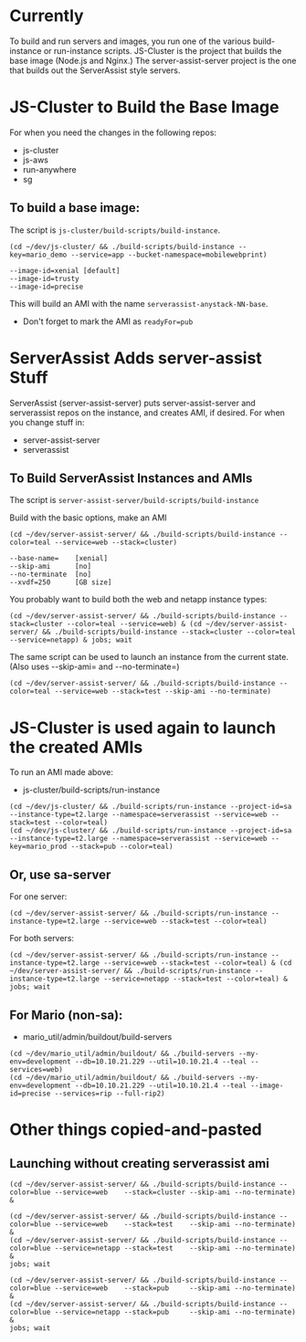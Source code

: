 
# Currently

To build and run servers and images, you run one of the various build-instance or
run-instance scripts. JS-Cluster is the project that builds the base image (Node.js
and Nginx.) The server-assist-server project is the one that builds out the ServerAssist
style servers.

# JS-Cluster to Build the Base Image

For when you need the changes in the following repos:

* js-cluster
* js-aws
* run-anywhere
* sg

## To build a base image:

The script is `js-cluster/build-scripts/build-instance`.


```
(cd ~/dev/js-cluster/ && ./build-scripts/build-instance --key=mario_demo --service=app --bucket-namespace=mobilewebprint)

--image-id=xenial [default]
--image-id=trusty
--image-id=precise
```

This will build an AMI with the name `serverassist-anystack-NN-base`.

* Don't forget to mark the AMI as `readyFor=pub`

# ServerAssist Adds server-assist Stuff

ServerAssist (server-assist-server) puts server-assist-server and serverassist repos
on the instance, and creates AMI, if desired. For when you change stuff in:

* server-assist-server
* serverassist

## To Build ServerAssist Instances and AMIs

The script is `server-assist-server/build-scripts/build-instance`



Build with the basic options, make an AMI

```
(cd ~/dev/server-assist-server/ && ./build-scripts/build-instance --color=teal --service=web --stack=cluster)

--base-name=    [xenial]
--skip-ami      [no]
--no-terminate  [no]
--xvdf=250      [GB size]
```

You probably want to build both the web and netapp instance types:

```
(cd ~/dev/server-assist-server/ && ./build-scripts/build-instance --stack=cluster --color=teal --service=web) & (cd ~/dev/server-assist-server/ && ./build-scripts/build-instance --stack=cluster --color=teal --service=netapp) & jobs; wait
```


The same script can be used to launch an instance from the current state. (Also uses --skip-ami= and --no-terminate=)

```
(cd ~/dev/server-assist-server/ && ./build-scripts/build-instance --color=teal --service=web --stack=test --skip-ami --no-terminate)
```

# JS-Cluster is used again to launch the created AMIs

To run an AMI made above:

* js-cluster/build-scripts/run-instance

```
(cd ~/dev/js-cluster/ && ./build-scripts/run-instance --project-id=sa --instance-type=t2.large --namespace=serverassist --service=web --stack=test --color=teal)
(cd ~/dev/js-cluster/ && ./build-scripts/run-instance --project-id=sa --instance-type=t2.large --namespace=serverassist --service=web --key=mario_prod --stack=pub --color=teal)
```

## Or, use sa-server

For one server:
```
(cd ~/dev/server-assist-server/ && ./build-scripts/run-instance --instance-type=t2.large --service=web --stack=test --color=teal)
```

For both servers:
```
(cd ~/dev/server-assist-server/ && ./build-scripts/run-instance --instance-type=t2.large --service=web --stack=test --color=teal) & (cd ~/dev/server-assist-server/ && ./build-scripts/run-instance --instance-type=t2.large --service=netapp --stack=test --color=teal) & jobs; wait
```

## For Mario (non-sa):

* mario_util/admin/buildout/build-servers

```
(cd ~/dev/mario_util/admin/buildout/ && ./build-servers --my-env=development --db=10.10.21.229 --util=10.10.21.4 --teal --services=web)
(cd ~/dev/mario_util/admin/buildout/ && ./build-servers --my-env=development --db=10.10.21.229 --util=10.10.21.4 --teal --image-id=precise --services=rip --full-rip2)
```


# Other things copied-and-pasted

## Launching without creating serverassist ami

```
(cd ~/dev/server-assist-server/ && ./build-scripts/build-instance --color=blue --service=web    --stack=cluster --skip-ami --no-terminate) &

(cd ~/dev/server-assist-server/ && ./build-scripts/build-instance --color=blue --service=web    --stack=test    --skip-ami --no-terminate) &
(cd ~/dev/server-assist-server/ && ./build-scripts/build-instance --color=blue --service=netapp --stack=test    --skip-ami --no-terminate) &
jobs; wait

(cd ~/dev/server-assist-server/ && ./build-scripts/build-instance --color=blue --service=web    --stack=pub     --skip-ami --no-terminate) &
(cd ~/dev/server-assist-server/ && ./build-scripts/build-instance --color=blue --service=netapp --stack=pub     --skip-ami --no-terminate) &
jobs; wait

```
